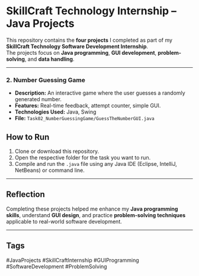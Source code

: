 # SkillCraft Technology Internship – Java Projects

This repository contains the **four projects** I completed as part of my **SkillCraft Technology Software Development Internship**.  
The projects focus on **Java programming**, **GUI development**, **problem-solving**, and **data handling**.

---
### 2. Number Guessing Game
- **Description:** An interactive game where the user guesses a randomly generated number.  
- **Features:** Real-time feedback, attempt counter, simple GUI.  
- **Technologies Used:** Java, Swing  
- **File:** `Task02_NumberGuessingGame/GuessTheNumberGUI.java`

## How to Run
1. Clone or download this repository.
2. Open the respective folder for the task you want to run.
3. Compile and run the `.java` file using any Java IDE (Eclipse, IntelliJ, NetBeans) or command line.

---

## Reflection
Completing these projects helped me enhance my **Java programming skills**, understand **GUI design**, and practice **problem-solving techniques** applicable to real-world software development.

---

## Tags
#JavaProjects #SkillCraftInternship #GUIProgramming #SoftwareDevelopment #ProblemSolving
